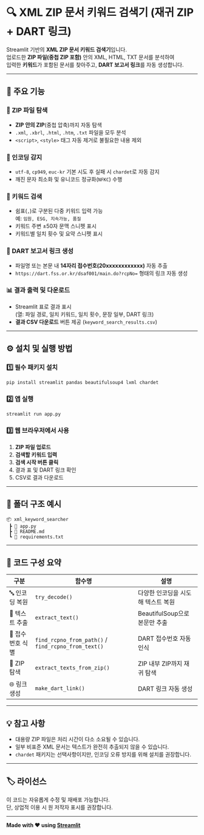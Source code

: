 # 🔍 XML ZIP 문서 키워드 검색기 (재귀 ZIP + DART 링크)

Streamlit 기반의 **XML ZIP 문서 키워드 검색기**입니다.  
업로드한 **ZIP 파일(중첩 ZIP 포함)** 안의 XML, HTML, TXT 문서를 분석하여  
입력한 **키워드**가 포함된 문서를 찾아주고, **DART 보고서 링크**를 자동 생성합니다.

---

## 🚀 주요 기능

### 📂 ZIP 파일 탐색
- **ZIP 안의 ZIP**(중첩 압축)까지 자동 탐색  
- `.xml`, `.xbrl`, `.html`, `.htm`, `.txt` 파일을 모두 분석  
- `<script>`, `<style>` 태그 자동 제거로 불필요한 내용 제외

### 🧠 인코딩 감지
- `utf-8`, `cp949`, `euc-kr` 기본 시도 후 실패 시 `chardet`로 자동 감지  
- 깨진 문자 최소화 및 유니코드 정규화(`NFKC`) 수행

### 🔎 키워드 검색
- 쉼표(`,`)로 구분된 다중 키워드 입력 가능  
  예: `임원, ESG, 지속가능, 품질`  
- 키워드 주변 ±50자 문맥 스니펫 표시  
- 키워드별 일치 횟수 및 요약 스니펫 표시

### 🧾 DART 보고서 링크 생성
- 파일명 또는 본문 내 **14자리 접수번호(20xxxxxxxxxxxx)** 자동 추출  
- `https://dart.fss.or.kr/dsaf001/main.do?rcpNo=` 형태의 링크 자동 생성

### 📊 결과 출력 및 다운로드
- Streamlit 표로 결과 표시  
  (열: 파일 경로, 일치 키워드, 일치 횟수, 문장 일부, DART 링크)  
- **결과 CSV 다운로드** 버튼 제공 (`keyword_search_results.csv`)

---

## ⚙️ 설치 및 실행 방법

### 1️⃣ 필수 패키지 설치
```bash
pip install streamlit pandas beautifulsoup4 lxml chardet
```

### 2️⃣ 앱 실행
```bash
streamlit run app.py
```

### 3️⃣ 웹 브라우저에서 사용
1. **ZIP 파일 업로드**  
2. **검색할 키워드 입력**  
3. **검색 시작 버튼 클릭**  
4. 결과 표 및 DART 링크 확인  
5. CSV로 결과 다운로드

---

## 📁 폴더 구조 예시

```
📦 xml_keyword_searcher
 ┣ 📜 app.py
 ┣ 📜 README.md
 ┗ 📜 requirements.txt
```

---

## 🧩 코드 구성 요약

| 구분 | 함수명 | 설명 |
|------|---------|------|
| 🔤 인코딩 복원 | `try_decode()` | 다양한 인코딩을 시도해 텍스트 복원 |
| 🧾 텍스트 추출 | `extract_text()` | BeautifulSoup으로 본문만 추출 |
| 🔢 접수번호 식별 | `find_rcpno_from_path()` / `find_rcpno_from_text()` | DART 접수번호 자동 인식 |
| 🔁 ZIP 탐색 | `extract_texts_from_zip()` | ZIP 내부 ZIP까지 재귀 탐색 |
| 🌐 링크 생성 | `make_dart_link()` | DART 링크 자동 생성 |

---

## 💡 참고 사항
- 대용량 ZIP 파일은 처리 시간이 다소 소요될 수 있습니다.  
- 일부 비표준 XML 문서는 텍스트가 완전히 추출되지 않을 수 있습니다.  
- `chardet` 패키지는 선택사항이지만, 인코딩 오류 방지를 위해 설치를 권장합니다.

---

## 🏷️ 라이선스
이 코드는 자유롭게 수정 및 재배포 가능합니다.  
단, 상업적 이용 시 원 저작자 표시를 권장합니다.

---

**Made with ❤️ using [Streamlit](https://streamlit.io/)**
